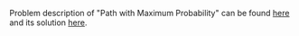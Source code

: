 Problem description of "Path with Maximum Probability" can be found 
[here](https://leetcode.com/problems/path-with-maximum-gold/description/) and its solution [here](https://leetcode.com/problems/path-with-maximum-probability/description/).

